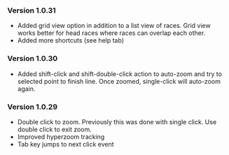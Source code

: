 ### Version 1.0.31
 - Added grid view option in addition to a list view of races.  Grid view works better for head races where races can overlap each other.
 - Added more shortcuts (see help tab)
  
### Version 1.0.30
 - Added shift-click and shift-double-click action to auto-zoom and try to selected point to finish line. Once zoomed, single-click will auto-zoom again.

### Version 1.0.29
- Double click to zoom. Previously this was done with single click.  Use double click to exit zoom.
- Improved hyperzoom tracking
- Tab key jumps to next click event
